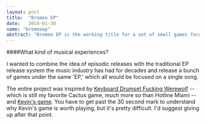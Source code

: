 ```yaml
---
layout: post
title:  "Bromeo EP"
date:   2014-01-30
name: "bromeoep"
abstract: "Bromeo EP is the working title for a set of small games focused on musical experiences."
---
```


####What kind of musical experiences?

I wanted to combine the idea of episodic releases with the traditional EP release system the music industry has had for decades and release a bunch of games under the same 'EP,' which all would be focused on a single song.

The entire project was inspired by [Keyboard Drumset Fucking Werewolf](http://cactusquid.blogspot.com/2011/10/keyboard-drumset-fucking-werewolf.html) -- which is still my favorite Cactus game, much more so than Hotline Miami -- and [Kevin's game](http://kevinleutzinger.com/game). You have to get past the 30 second mark to understand why Kevin's game is worth playing, but it's pretty difficult. I'd suggest giving up after that point.